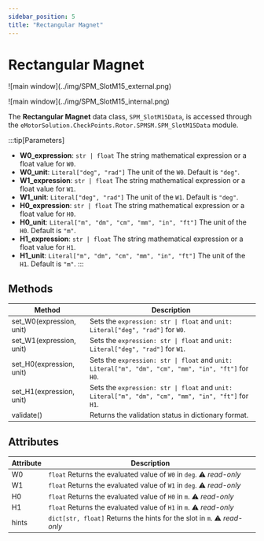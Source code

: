 ```yaml
---
sidebar_position: 5
title: "Rectangular Magnet"
---
```

# Rectangular Magnet

<p class="ems">![main window](../img/SPM_SlotM15_external.png)</p>
<p class="ems">![main window](../img/SPM_SlotM15_internal.png)</p>

The **Rectangular Magnet** data class, `SPM_SlotM15Data`, is accessed through the `eMotorSolution.CheckPoints.Rotor.SPMSM.SPM_SlotM15Data` module. 

:::tip[Parameters]
- **W0_expression**: `str | float` The string mathematical expression or a float value for `W0`.
- **W0_unit**: `Literal["deg", "rad"]` The unit of the `W0`. Default is `"deg"`.
- **W1_expression**: `str | float` The string mathematical expression or a float value for `W1`.
- **W1_unit**: `Literal["deg", "rad"]` The unit of the `W1`. Default is `"deg"`.
- **H0_expression**: `str | float` The string mathematical expression or a float value for `H0`.
- **H0_unit**: `Literal["m", "dm", "cm", "mm", "in", "ft"]` The unit of the `H0`. Default is `"m"`.
- **H1_expression**: `str | float` The string mathematical expression or a float value for `H1`.
- **H1_unit**: `Literal["m", "dm", "cm", "mm", "in", "ft"]` The unit of the `H1`. Default is `"m"`.
:::

## Methods
| Method | Description |
|--------|-------------|
| set_W0(expression, unit) | Sets the `expression: str \| float` and `unit: Literal["deg", "rad"]` for `W0`. |
| set_W1(expression, unit) | Sets the `expression: str \| float` and `unit: Literal["deg", "rad"]` for `W1`. |
| set_H0(expression, unit) | Sets the `expression: str \| float` and `unit: Literal["m", "dm", "cm", "mm", "in", "ft"]` for `H0`. |
| set_H1(expression, unit) | Sets the `expression: str \| float` and `unit: Literal["m", "dm", "cm", "mm", "in", "ft"]` for `H1`. |
| validate() | Returns the validation status in dictionary format. |

## Attributes
| Attribute | Description |
|---|---|
| W0 | `float` Returns the evaluated value of `W0` in `deg`. :warning: *read-only* |
| W1 | `float` Returns the evaluated value of `W1` in `deg`. :warning: *read-only* |
| H0 | `float` Returns the evaluated value of `H0` in `m`. :warning: *read-only* |
| H1 | `float` Returns the evaluated value of `H1` in `m`. :warning: *read-only* |
| hints | `dict[str, float]` Returns the hints for the slot in `m`. :warning: *read-only* |
